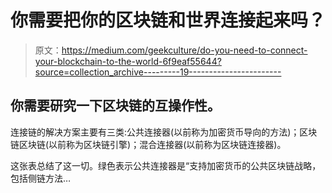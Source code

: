 # 你需要把你的区块链和世界连接起来吗？

> 原文：<https://medium.com/geekculture/do-you-need-to-connect-your-blockchain-to-the-world-6f9eaf55644?source=collection_archive---------19----------------------->

## 你需要研究一下区块链的互操作性。

连接链的解决方案主要有三类:公共连接器(以前称为加密货币导向的方法)；区块链区块链(以前称为区块链引擎)；混合连接器(以前称为区块链连接器)。

这张表总结了这一切。绿色表示公共连接器是“支持加密货币的公共区块链战略，包括侧链方法…